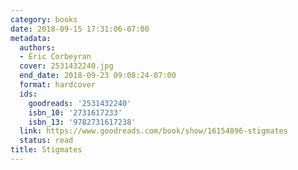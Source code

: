 ```yaml
---
category: books
date: 2018-09-15 17:31:06-07:00
metadata:
  authors:
  - Éric Corbeyran
  cover: 2531432240.jpg
  end_date: 2018-09-23 09:08:24-07:00
  format: hardcover
  ids:
    goodreads: '2531432240'
    isbn_10: '2731617233'
    isbn_13: '9782731617238'
  link: https://www.goodreads.com/book/show/16154896-stigmates
  status: read
title: Stigmates
---
```

